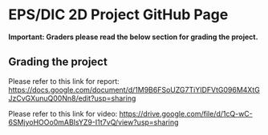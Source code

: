 # EPS/DIC 2D Project GitHub Page

**Important: Graders please read the below section for grading the project.**

## Grading the project

Please refer to this link for report: https://docs.google.com/document/d/1M9B6FSoUZG7TiYIDFVtG096M4XtGJzCvGXunuQ00Nn8/edit?usp=sharing

Please refer to this link for video: https://drive.google.com/file/d/1cQ-wC-6SMjyoHOOo0mABIsYZ9-I1t7vQ/view?usp=sharing